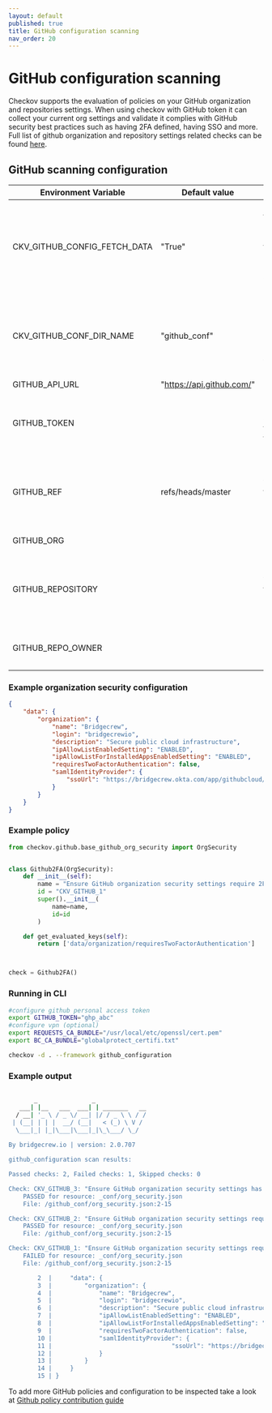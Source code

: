 ```yaml
---
layout: default
published: true
title: GitHub configuration scanning
nav_order: 20
---
```


# GitHub configuration scanning
Checkov supports the evaluation of policies on your GitHub organization and repositories settings.
When using checkov with GitHub token it can collect your current org settings and validate it complies with GitHub security best practices such as having 2FA defined, having SSO and more.
Full list of github organization and repository settings related checks can be found [here](https://www.checkov.io/5.Policy%20Index/github_configuration.html).

## GitHub scanning configuration

| Environment Variable          | Default value             | Description                                                                                          |
|-------------|---------------------------|------------------------------------------------------------------------------------------------------|
| CKV_GITHUB_CONFIG_FETCH_DATA| "True"                    | checkov will try to fetch GitHub configuration from API by default (unless no access token provided) |
| CKV_GITHUB_CONF_DIR_NAME   | "github_conf"             | checkov will create a new directory named "github_conf" under current working directory              |
| GITHUB_API_URL   | "https://api.github.com/" |                                                                                                      |
| GITHUB_TOKEN   |                           | GitHub personal access token to be used to fetch GitHub configuration                                |
| GITHUB_REF | refs/heads/master                    | Github branch for which to fetch branch protection rules configuration                               |
 | GITHUB_ORG   |                           | Github organization                                                                                  |
 | GITHUB_REPOSITORY |                      | Github repositry for which to fetch repository configuration info                                    |
 | GITHUB_REPO_OWNER |                           | Github repository owner user name                                                                    |

### Example organization security configuration

```json
{
    "data": {
        "organization": {
            "name": "Bridgecrew",
            "login": "bridgecrewio",
            "description": "Secure public cloud infrastructure",
            "ipAllowListEnabledSetting": "ENABLED",
            "ipAllowListForInstalledAppsEnabledSetting": "ENABLED",
            "requiresTwoFactorAuthentication": false,
            "samlIdentityProvider": {
                "ssoUrl": "https://bridgecrew.okta.com/app/githubcloud/foo/sso/saml"
            }
        }
    }
}
```

### Example policy

```python
from checkov.github.base_github_org_security import OrgSecurity


class Github2FA(OrgSecurity):
    def __init__(self):
        name = "Ensure GitHub organization security settings require 2FA"
        id = "CKV_GITHUB_1"
        super().__init__(
            name=name,
            id=id
        )

    def get_evaluated_keys(self):
        return ['data/organization/requiresTwoFactorAuthentication']



check = Github2FA()

```

### Running in CLI

```bash
#configure github personal access token
export GITHUB_TOKEN="ghp_abc"
#configure vpn (optional)
export REQUESTS_CA_BUNDLE="/usr/local/etc/openssl/cert.pem"
export BC_CA_BUNDLE="globalprotect_certifi.txt"

checkov -d . --framework github_configuration
```

### Example output

```bash

       _               _              
   ___| |__   ___  ___| | _______   __
  / __| '_ \ / _ \/ __| |/ / _ \ \ / /
 | (__| | | |  __/ (__|   < (_) \ V / 
  \___|_| |_|\___|\___|_|\_\___/ \_/  
                                      
By bridgecrew.io | version: 2.0.707 

github_configuration scan results:

Passed checks: 2, Failed checks: 1, Skipped checks: 0

Check: CKV_GITHUB_3: "Ensure GitHub organization security settings has IP allow list enabled"
	PASSED for resource: _conf/org_security.json
	File: /github_conf/org_security.json:2-15

Check: CKV_GITHUB_2: "Ensure GitHub organization security settings require SSO"
	PASSED for resource: _conf/org_security.json
	File: /github_conf/org_security.json:2-15

Check: CKV_GITHUB_1: "Ensure GitHub organization security settings require 2FA"
	FAILED for resource: _conf/org_security.json
	File: /github_conf/org_security.json:2-15

		2  |     "data": {
		3  |         "organization": {
		4  |             "name": "Bridgecrew",
		5  |             "login": "bridgecrewio",
		6  |             "description": "Secure public cloud infrastructure",
		7  |             "ipAllowListEnabledSetting": "ENABLED",
		8  |             "ipAllowListForInstalledAppsEnabledSetting": "ENABLED",
		9  |             "requiresTwoFactorAuthentication": false,
		10 |             "samlIdentityProvider": {
		11 |                                 "ssoUrl": "https://bridgecrew.okta.com/app/githubcloud/foo/sso/saml"
		12 |             }
		13 |         }
		14 |     }
		15 | }


```

To add more GitHub policies and configuration to be inspected take a look at [Github policy contribution guide](/docs/6.Contribution/Contribute%20New%20GitHub%20Policies.md)
